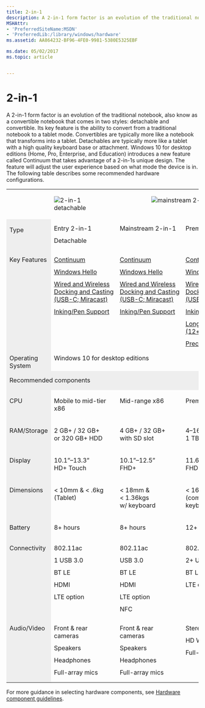 ```yaml
---
title: 2-in-1
description: A 2-in-1 form factor is an evolution of the traditional notebook, also know as a convertible notebook that comes in two styles detachable and convertible. Its key feature is the ability to convert from a traditional notebook to a tablet mode.
MSHAttr:
- 'PreferredSiteName:MSDN'
- 'PreferredLib:/library/windows/hardware'
ms.assetid: AA864232-BF96-4FE0-9981-5380E5325EBF

ms.date: 05/02/2017
ms.topic: article


---
```


# 2-in-1


A 2-in-1 form factor is an evolution of the traditional notebook, also know as a convertible notebook that comes in two styles: detachable and convertible. Its key feature is the ability to convert from a traditional notebook to a tablet mode. Convertibles are typically more like a notebook that transforms into a tablet. Detachables are typically more like a tablet with a high quality keyboard base or attachment. Windows 10 for desktop editions (Home, Pro, Enterprise, and Education) introduces a new feature called Continuum that takes advantage of a 2-in-1s unique design. The feature will adjust the user experience based on what mode the device is in. The following table describes some recommended hardware configurations.

<table>
<tbody valign="top">
<tr>
<td style="width: 10%;">&nbsp;</td>
<td style="width: 40%;">
<p><img src="../images/2in1-detach.png" alt="2-in-1 detachable"/></p>
</td>
<td colspan="2" style="text-align: center;">
<p><img src="../images/2in1.png" alt="mainstream 2-in-1"/></p>
</td>
</tr>
<tr>
<td bgcolor="EEEEEE"><p>Type</p></td>
<td style="width: 20%;">
<p style="margin: .75em 0 .75em 0;">Entry 2-in-1</p>
<p style="margin: .75em 0 .75em 0;">Detachable</p>
</td>
<td style="width: 20%;">
<p style="margin: .75em 0 .75em 0;">Mainstream 2-in-1</p>
</td>
<td style="width: 20%;">
<p style="margin: .75em 0 .75em 0;">Premium 2-in-1</p>
</td>
</tr>
<tr>
<td colspan="1" bgcolor="EEEEEE"><p style="margin: .75em 0 .75em 0;">Key Features</p></td>
<td>
<p style="margin: .75em 0 .75em 0;"><a href="../device-experiences/continuum.md" data-raw-source="[Continuum](../device-experiences/continuum.md)">Continuum</a></p>
<p style="margin: .75em 0 .75em 0;"><a href="../device-experiences/windows-hello.md" data-raw-source="[Windows&amp;nbsp;Hello](../device-experiences/windows-hello.md)">Windows&nbsp;Hello</a></p>
<p style="margin: .75em 0 .75em 0;"><a href="../device-experiences/docking.md" data-raw-source="[Wired&amp;nbsp;and&amp;nbsp;Wireless Docking&amp;nbsp;and&amp;nbsp;Casting (USB-C;&amp;nbsp;Miracast)](../device-experiences/docking.md)">Wired&nbsp;and&nbsp;Wireless Docking&nbsp;and&nbsp;Casting (USB-C;&nbsp;Miracast)</a></p>
<p style="margin: .75em 0 .75em 0;"><a href="../component-guidelines/pen-devices.md" data-raw-source="[Inking/Pen&amp;nbsp;Support](../component-guidelines/pen-devices.md)">Inking/Pen&nbsp;Support</a></p>
</td>
<td>
<p style="margin: .75em 0 .75em 0;"><a href="../device-experiences/continuum.md" data-raw-source="[Continuum](../device-experiences/continuum.md)">Continuum</a></p>
<p style="margin: .75em 0 .75em 0;"><a href="../device-experiences/windows-hello.md" data-raw-source="[Windows&amp;nbsp;Hello](../device-experiences/windows-hello.md)">Windows&nbsp;Hello</a></p>
<p style="margin: .75em 0 .75em 0;"><a href="../device-experiences/docking.md" data-raw-source="[Wired&amp;nbsp;and&amp;nbsp;Wireless Docking&amp;nbsp;and&amp;nbsp;Casting (USB-C;&amp;nbsp;Miracast)](../device-experiences/docking.md)">Wired&nbsp;and&nbsp;Wireless Docking&nbsp;and&nbsp;Casting (USB-C;&nbsp;Miracast)</a></p>
<p style="margin: .75em 0 .75em 0;"><a href="../component-guidelines/pen-devices.md" data-raw-source="[Inking/Pen&amp;nbsp;Support](../component-guidelines/pen-devices.md)">Inking/Pen&nbsp;Support</a></p>
</td>
<td>
<p style="margin: .75em 0 .75em 0;"><a href="../device-experiences/continuum.md" data-raw-source="[Continuum](../device-experiences/continuum.md)">Continuum</a></p>
<p style="margin: .75em 0 .75em 0;"><a href="../device-experiences/windows-hello.md" data-raw-source="[Windows&amp;nbsp;Hello](../device-experiences/windows-hello.md)">Windows&nbsp;Hello</a></p>
<p style="margin: .75em 0 .75em 0;"><a href="../device-experiences/docking.md" data-raw-source="[Wired&amp;nbsp;and&amp;nbsp;Wireless Docking&amp;nbsp;and&amp;nbsp;Casting (USB-C;&amp;nbsp;Miracast)](../device-experiences/docking.md)">Wired&nbsp;and&nbsp;Wireless Docking&nbsp;and&nbsp;Casting (USB-C;&nbsp;Miracast)</a></p>
<p style="margin: .75em 0 .75em 0;"><a href="../component-guidelines/pen-devices.md" data-raw-source="[Inking/Pen&amp;nbsp;Support](../component-guidelines/pen-devices.md)">Inking/Pen&nbsp;Support</a></p>
<p style="margin: .75em 0 .75em 0;"><a href="../component-guidelines/battery.md" data-raw-source="[Long&amp;nbsp;battery&amp;nbsp;life (12+&amp;nbsp;hours)](../component-guidelines/battery.md)">Long&nbsp;battery&nbsp;life (12+&nbsp;hours)</a></p>
<p style="margin: .75em 0 .75em 0;"><a href="../component-guidelines/precision-touchpad-devices.md" data-raw-source="[Precision&amp;nbsp;Touchpad](../component-guidelines/precision-touchpad-devices.md)">Precision&nbsp;Touchpad</a></p>
</td>
</tr>
<tr>
<td bgcolor="EEEEEE">Operating System</td>
<td colspan="3">Windows&nbsp;10 for desktop editions</td>
</tr>
<tr>
<td colspan="4" bgcolor="EEEEEE"><p style="margin: .75em 0 .75em 0;">Recommended components</p></td>
</tr>
<tr>
<td bgcolor="EEEEEE"><p>CPU</p></td>
<td><p>Mobile to mid-tier x86</p></td>
<td><p>Mid-range x86</p></td>
<td><p>Premium x86</p></td>
</tr>
<tr>
<td bgcolor="EEEEEE"><p>RAM/Storage</p></td>
<td><p>2&nbsp;GB+&nbsp;/ 32&nbsp;GB+<br/> or 320&nbsp;GB+ HDD</p></td>
<td><p>4&nbsp;GB+&nbsp;/ 32&nbsp;GB+<br/> with SD slot</p></td>
<td><p>4&ndash;16&nbsp;GB&nbsp;/ 64&nbsp;GB&ndash;1&nbsp;TB SSD</p></td>
</tr>
<tr>
<td bgcolor="EEEEEE"><p>Display</p></td>
<td><p>10.1&rdquo;&ndash;13.3&rdquo;<br/> HD+ Touch</p></td>
<td><p>10.1&rdquo;&ndash;12.5&rdquo;<br/> FHD+</p></td>
<td><p>11.6&rdquo;&ndash;14&rdquo;<br/> FHD-4K / Touch</p></td>
</tr>
<tr>
<td bgcolor="EEEEEE"><p>Dimensions</p></td>
<td><p>&lt;&nbsp;10mm&nbsp;&amp; &lt;&nbsp;.6kg<br/> (Tablet)</p></td>
<td><p>&lt;&nbsp;18mm&nbsp;&amp; &lt;&nbsp;1.36kgs<br/> w/ keyboard</p></td>
<td><p>&lt;&nbsp;16mm&nbsp;&amp; &lt;&nbsp;1.36kg<br/> (combined w/ keyboard)</p></td>
</tr>
<tr>
<td bgcolor="EEEEEE"><p>Battery</p></td>
<td><p>8+&nbsp;hours</p></td>
<td><p>8+&nbsp;hours</p></td>
<td><p>12+&nbsp;hours</p></td>
</tr>
<tr>
<td bgcolor="EEEEEE"><p style="margin: .75em 0 .75em 0;">Connectivity</p></td>
<td>
<p style="margin: .75em 0 .75em 0;">802.11ac</p>
<p style="margin: .75em 0 .75em 0;">1 USB 3.0</p>
<p style="margin: .75em 0 .75em 0;">BT LE</p>
<p style="margin: .75em 0 .75em 0;">HDMI</p>
<p style="margin: .75em 0 .75em 0;">LTE option</p>
</td>
<td>
<p style="margin: .75em 0 .75em 0;">802.11ac</p>
<p style="margin: .75em 0 .75em 0;">USB 3.0</p>
<p style="margin: .75em 0 .75em 0;">BT LE</p>
<p style="margin: .75em 0 .75em 0;">HDMI</p>
<p style="margin: .75em 0 .75em 0;">LTE option</p>
<p style="margin: .75em 0 .75em 0;">NFC</p>
</td>
<td>
<p style="margin: .75em 0 .75em 0;">802.11ac</p>
<p style="margin: .75em 0 .75em 0;">2+ USB 3.<i>x</i></p>
<p style="margin: .75em 0 .75em 0;">BT LE</p>
<p style="margin: .75em 0 .75em 0;">LTE option</p>
</style>
</td>
</tr>
<tr>
<td bgcolor="EEEEEE"><p style="margin: .75em 0 .75em 0;">Audio/Video</p></td>
<td>
<p style="margin: .75em 0 .75em 0;">Front &amp; rear cameras</p>
<p style="margin: .75em 0 .75em 0;">Speakers</p>
<p style="margin: .75em 0 .75em 0;">Headphones</p>
<p style="margin: .75em 0 .75em 0;">Full-array mics</p>
</td>
<td>
<p style="margin: .75em 0 .75em 0;">Front &amp; rear cameras</p>
<p style="margin: .75em 0 .75em 0;">Speakers</p>
<p style="margin: .75em 0 .75em 0;">Headphones</p>
<p style="margin: .75em 0 .75em 0;">Full-array mics</p>
</td>
<td>
<p style="margin: .75em 0 .75em 0;">Stereo Speaker</p>
<p style="margin: .75em 0 .75em 0;">HD Webcam</p>
<p style="margin: .75em 0 .75em 0;">Full-array mics</p>
</td>
</tr>
</tbody>
</table>


For more guidance in selecting hardware components, see [Hardware component guidelines](../component-guidelines/components.md).


